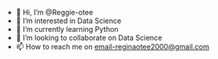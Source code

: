 - 👋 Hi, I’m @Reggie-otee
- 👀 I’m interested in Data Science 
- 🌱 I’m currently learning Python 
- 💞️ I’m looking to collaborate on Data Science 
- 📫 How to reach me on email-reginaotee2000@gmail.com

<!---
Reggie-otee/Reggie-otee is a ✨ special ✨ repository because its `README.md` (this file) appears on your GitHub profile.
You can click the Preview link to take a look at your changes.
--->

